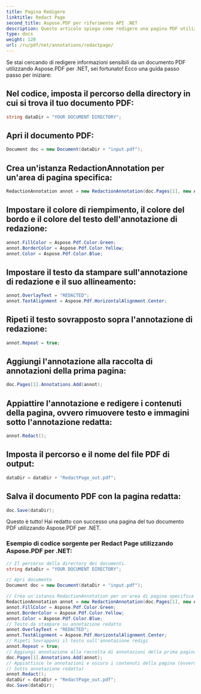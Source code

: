```yaml
---
title: Pagina Redigere
linktitle: Redact Page
second_title: Aspose.PDF per riferimento API .NET
description: Questo articolo spiega come redigere una pagina PDF utilizzando Aspose.PDF per .NET, incluse istruzioni dettagliate e codice sorgente di esempio.
type: docs
weight: 120
url: /ru/pdf/net/annotations/redactpage/
---
```

Se stai cercando di redigere informazioni sensibili da un documento PDF utilizzando Aspose.PDF per .NET, sei fortunato! Ecco una guida passo passo per iniziare:

## Nel codice, imposta il percorso della directory in cui si trova il tuo documento PDF:

```csharp
string dataDir = "YOUR DOCUMENT DIRECTORY";
```

## Apri il documento PDF:

```csharp
Document doc = new Document(dataDir + "input.pdf");
```

## Crea un'istanza RedactionAnnotation per un'area di pagina specifica:

```csharp
RedactionAnnotation annot = new RedactionAnnotation(doc.Pages[1], new Aspose.Pdf.Rectangle(200, 500, 300, 600));
```

## Impostare il colore di riempimento, il colore del bordo e il colore del testo dell'annotazione di redazione:

```csharp
annot.FillColor = Aspose.Pdf.Color.Green;
annot.BorderColor = Aspose.Pdf.Color.Yellow;
annot.Color = Aspose.Pdf.Color.Blue;
```

## Impostare il testo da stampare sull'annotazione di redazione e il suo allineamento:

```csharp
annot.OverlayText = "REDACTED";
annot.TextAlignment = Aspose.Pdf.HorizontalAlignment.Center;
```

## Ripeti il testo sovrapposto sopra l'annotazione di redazione:

```csharp
annot.Repeat = true;
```

## Aggiungi l'annotazione alla raccolta di annotazioni della prima pagina:

```csharp
doc.Pages[1].Annotations.Add(annot);
```

## Appiattire l'annotazione e redigere i contenuti della pagina, ovvero rimuovere testo e immagini sotto l'annotazione redatta:

```csharp
annot.Redact();
```

## Imposta il percorso e il nome del file PDF di output:

```csharp
dataDir = dataDir + "RedactPage_out.pdf";
```

## Salva il documento PDF con la pagina redatta:

```csharp
doc.Save(dataDir);
```

Questo è tutto! Hai redatto con successo una pagina del tuo documento PDF utilizzando Aspose.PDF per .NET.

### Esempio di codice sorgente per Redact Page utilizzando Aspose.PDF per .NET:

```csharp
// Il percorso della directory dei documenti.
string dataDir = "YOUR DOCUMENT DIRECTORY";

// Apri documento
Document doc = new Document(dataDir + "input.pdf");

// Crea un'istanza RedactionAnnotation per un'area di pagina specifica
RedactionAnnotation annot = new RedactionAnnotation(doc.Pages[1], new Aspose.Pdf.Rectangle(200, 500, 300, 600));
annot.FillColor = Aspose.Pdf.Color.Green;
annot.BorderColor = Aspose.Pdf.Color.Yellow;
annot.Color = Aspose.Pdf.Color.Blue;
// Testo da stampare su annotazione redatto
annot.OverlayText = "REDACTED";
annot.TextAlignment = Aspose.Pdf.HorizontalAlignment.Center;
// Ripeti Sovrapponi il testo sull'annotazione redigi
annot.Repeat = true;
// Aggiungi annotazione alla raccolta di annotazioni della prima pagina
doc.Pages[1].Annotations.Add(annot);
// Appiattisce le annotazioni e oscura i contenuti della pagina (ovvero rimuove testo e immagine
// Sotto annotazione redatta)
annot.Redact();
dataDir = dataDir + "RedactPage_out.pdf";
doc.Save(dataDir);
```